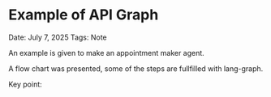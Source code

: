 # Example of API Graph

Date: July 7, 2025
Tags: Note

An example is given to make an appointment maker agent.

A flow chart was presented, some of the steps are fullfilled with lang-graph.

Key point: